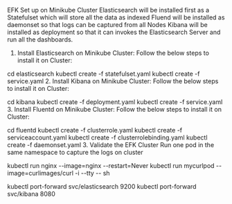 EFK Set up on Minikube Cluster
Elasticsearch will be installed first as a Statefulset which will store all the data as indexed Fluend will be installed as daemonset so that logs can be captured from all Nodes Kibana will be installed as deployment so that it can invokes the Elasticsearch Server and run all the dashboards.

1. Install Elasticsearch on Minikube Cluster:
Follow the below steps to install it on Cluster:

cd elasticsearch
kubectl create -f statefulset.yaml
kubectl create -f service.yaml
2. Install Kibana on Minikube Cluster:
Follow the below steps to install it on Cluster:

cd kibana
kubectl create -f deployment.yaml
kubectl create -f service.yaml
3. Install Fluentd on Minikube Cluster:
Follow the below steps to install it on Cluster:

cd fluentd
kubectl create -f clusterrole.yaml
kubectl create -f serviceaccount.yaml
kubectl create -f clusterrolebinding.yaml
kubectl create -f daemonset.yaml
3. Validate the EFK Cluster
Run one pod in the same namespace to capture the logs on cluster

kubectl run nginx --image=nginx --restart=Never
kubectl run mycurlpod --image=curlimages/curl -i --tty -- sh


kubectl port-forward svc/elasticsearch 9200
kubectl port-forward svc/kibana 8080